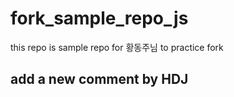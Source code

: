 # fork_sample_repo_js
this repo is sample repo for 황동주님 to practice fork
## add a new comment by HDJ

